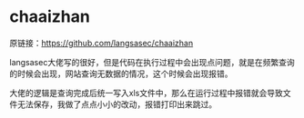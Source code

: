# chaaizhan
原链接：https://github.com/langsasec/chaaizhan

langsasec大佬写的很好，但是代码在执行过程中会出现点问题，就是在频繁查询的时候会出现，网站查询无数据的情况，这个时候会出现报错。

大佬的逻辑是查询完成后统一写入xls文件中，那么在运行过程中报错就会导致文件无法保存，我做了点点小小的改动，报错打印出来跳过。

